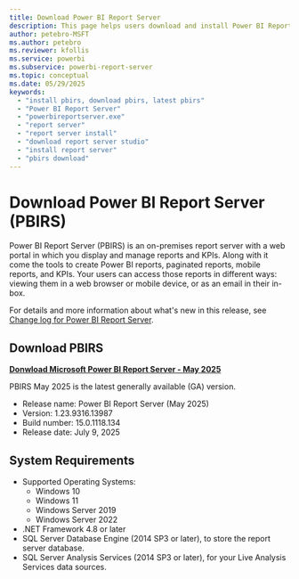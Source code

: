 ```yaml
---
title: Download Power BI Report Server
description: This page helps users download and install Power BI Report Server.
author: petebro-MSFT
ms.author: petebro
ms.reviewer: kfollis
ms.service: powerbi
ms.subservice: powerbi-report-server
ms.topic: conceptual
ms.date: 05/29/2025
keywords:
  - "install pbirs, download pbirs, latest pbirs"
  - "Power BI Report Server"
  - "powerbireportserver.exe"
  - "report server"
  - "report server install"
  - "download report server studio"
  - "install report server"
  - "pbirs download"
---
```


# Download Power BI Report Server (PBIRS)

Power BI Report Server (PBIRS) is an on-premises report server with a web portal in which you display and manage reports and KPIs. Along with it come the tools to create Power BI reports, paginated reports, mobile reports, and KPIs. Your users can access those reports in different ways: viewing them in a web browser or mobile device, or as an email in their in-box.

For details and more information about what's new in this release, see [Change log for Power BI Report Server](changelog.md).

## Download PBIRS

**[Donwload Microsoft Power BI Report Server - May 2025](https://www.microsoft.com/en-us/download/details.aspx?id=105944)**

PBIRS May 2025 is the latest generally available (GA) version.

- Release name: Power BI Report Server (May 2025)
- Version: 1.23.9316.13987
- Build number: 15.0.1118.134
- Release date: July 9, 2025

## System Requirements

- Supported Operating Systems:
  - Windows 10
  - Windows 11
  - Windows Server 2019
  - Windows Server 2022
- .NET Framework 4.8 or later
- SQL Server Database Engine (2014 SP3 or later), to store the report server database.
- SQL Server Analysis Services (2014 SP3 or later), for your Live Analysis Services data sources.

